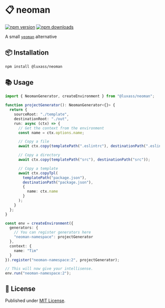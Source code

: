 # 📋 neoman

[![npm version][npm-version-src]][npm-version-href]
[![npm downloads][npm-downloads-src]][npm-downloads-href]

A small [`yeoman`](https://yeoman.io/) alternative

## 📦 Installation

```sh
npm install @luxass/neoman
```

## 📚 Usage

```ts
import { NeomanGenerator, createEnvironment } from "@luxass/neoman";

function projectGenerator(): NeomanGenerator<{}> {
  return {
    sourceRoot: "./template",
    destinationRoot: "./out",
    run: async (ctx) => {
      // Get the context from the environment
      const name = ctx.options.name;

      // Copy a file
      await ctx.copy(templatePath(".eslintrc"), destinationPath(".eslintrc"));

      // Copy a directory
      await ctx.copy(templatePath("src"), destinationPath("src"));

      // Copy a template
      await ctx.copyTpl(
        templatePath("package.json"),
        destinationPath("package.json"),
        {
          name: ctx.name
        }
      );
    }
  };
}

const env = createEnvironment({
  generators: {
    // You can register generators here
    "neoman-namespace": projectGenerator
  },
  context: {
    name: "Tim"
  }
}).register("neoman-namespace:2", projectGenerator);

// This will now give your intellisense.
env.run("neoman-namespace:2");
```

## 📄 License

Published under [MIT License](./LICENSE).

<!-- Badges -->

[npm-version-src]: https://img.shields.io/npm/v/@luxass/neoman?style=flat&colorA=18181B&colorB=4169E1
[npm-version-href]: https://npmjs.com/package/@luxass/neoman
[npm-downloads-src]: https://img.shields.io/npm/dm/@luxass/neoman?style=flat&colorA=18181B&colorB=4169E1
[npm-downloads-href]: https://npmjs.com/package/@luxass/neoman
